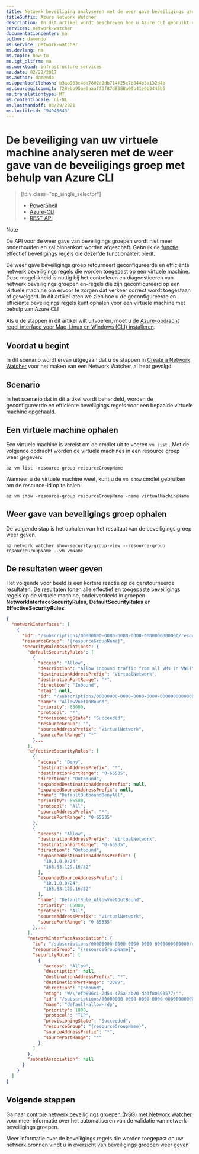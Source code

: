 ```yaml
---
title: Netwerk beveiliging analyseren met de weer gave beveiligings groep-Azure CLI
titleSuffix: Azure Network Watcher
description: In dit artikel wordt beschreven hoe u Azure CLI gebruikt voor het analyseren van de beveiliging van virtuele machines met een beveiligings groep.
services: network-watcher
documentationcenter: na
author: damendo
ms.service: network-watcher
ms.devlang: na
ms.topic: how-to
ms.tgt_pltfrm: na
ms.workload: infrastructure-services
ms.date: 02/22/2017
ms.author: damendo
ms.openlocfilehash: b3aa963c4da7802a9db714f25e7b544b3a132d4b
ms.sourcegitcommit: f28ebb95ae9aaaff3f87d8388a09b41e0b3445b5
ms.translationtype: MT
ms.contentlocale: nl-NL
ms.lasthandoff: 03/29/2021
ms.locfileid: "94948643"
---
```

# <a name="analyze-your-virtual-machine-security-with-security-group-view-using-azure-cli"></a>De beveiliging van uw virtuele machine analyseren met de weer gave van de beveiligings groep met behulp van Azure CLI

> [!div class="op_single_selector"]
> - [PowerShell](network-watcher-security-group-view-powershell.md)
> - [Azure-CLI](network-watcher-security-group-view-cli.md)
> - [REST API](network-watcher-security-group-view-rest.md)

> [!NOTE]
> De API voor de weer gave van beveiligings groepen wordt niet meer onderhouden en zal binnenkort worden afgeschaft. Gebruik de [functie effectief beveiligings regels](./network-watcher-security-group-view-overview.md) die dezelfde functionaliteit biedt.


De weer gave beveiligings groep retourneert geconfigureerde en efficiënte netwerk beveiligings regels die worden toegepast op een virtuele machine. Deze mogelijkheid is nuttig bij het controleren en diagnosticeren van netwerk beveiligings groepen en-regels die zijn geconfigureerd op een virtuele machine om ervoor te zorgen dat verkeer correct wordt toegestaan of geweigerd. In dit artikel laten we zien hoe u de geconfigureerde en efficiënte beveiligings regels kunt ophalen voor een virtuele machine met behulp van Azure CLI

Als u de stappen in dit artikel wilt uitvoeren, moet u [de Azure-opdracht regel interface voor Mac, Linux en Windows (CLI) installeren](/cli/azure/install-azure-cli).

## <a name="before-you-begin"></a>Voordat u begint

In dit scenario wordt ervan uitgegaan dat u de stappen in [Create a Network Watcher](network-watcher-create.md) voor het maken van een Network Watcher, al hebt gevolgd.

## <a name="scenario"></a>Scenario

In het scenario dat in dit artikel wordt behandeld, worden de geconfigureerde en efficiënte beveiligings regels voor een bepaalde virtuele machine opgehaald.

## <a name="get-a-vm"></a>Een virtuele machine ophalen

Een virtuele machine is vereist om de cmdlet uit te voeren `vm list` . Met de volgende opdracht worden de virtuele machines in een resource groep weer gegeven:

```azurecli
az vm list -resource-group resourceGroupName
```

Wanneer u de virtuele machine weet, kunt u de `vm show` cmdlet gebruiken om de resource-id op te halen:

```azurecli
az vm show -resource-group resourceGroupName -name virtualMachineName
```

## <a name="retrieve-security-group-view"></a>Weer gave van beveiligings groep ophalen

De volgende stap is het ophalen van het resultaat van de beveiligings groep weer geven.

```azurecli
az network watcher show-security-group-view --resource-group resourceGroupName --vm vmName
```

## <a name="viewing-the-results"></a>De resultaten weer geven

Het volgende voor beeld is een kortere reactie op de geretourneerde resultaten. De resultaten tonen alle effectief en toegepaste beveiligings regels op de virtuele machine, onderverdeeld in groepen **NetworkInterfaceSecurityRules**, **DefaultSecurityRules** en **EffectiveSecurityRules**.

```json
{
  "networkInterfaces": [
    {
      "id": "/subscriptions/00000000-0000-0000-0000-0000000000000/resourceGroups/{resourceGroupName}/providers/Microsoft.Network/networkInterfaces/{nicName}",
      "resourceGroup": "{resourceGroupName}",
      "securityRuleAssociations": {
        "defaultSecurityRules": [
          {
            "access": "Allow",
            "description": "Allow inbound traffic from all VMs in VNET",
            "destinationAddressPrefix": "VirtualNetwork",
            "destinationPortRange": "*",
            "direction": "Inbound",
            "etag": null,
            "id": "/subscriptions/00000000-0000-0000-0000-0000000000000/resourceGroups//providers/Microsoft.Network/networkSecurityGroups/{nsgName}/defaultSecurityRules/AllowVnetInBound",
            "name": "AllowVnetInBound",
            "priority": 65000,
            "protocol": "*",
            "provisioningState": "Succeeded",
            "resourceGroup": "",
            "sourceAddressPrefix": "VirtualNetwork",
            "sourcePortRange": "*"
          }...
        ],
        "effectiveSecurityRules": [
          {
            "access": "Deny",
            "destinationAddressPrefix": "*",
            "destinationPortRange": "0-65535",
            "direction": "Outbound",
            "expandedDestinationAddressPrefix": null,
            "expandedSourceAddressPrefix": null,
            "name": "DefaultOutboundDenyAll",
            "priority": 65500,
            "protocol": "All",
            "sourceAddressPrefix": "*",
            "sourcePortRange": "0-65535"
          },
          {
            "access": "Allow",
            "destinationAddressPrefix": "VirtualNetwork",
            "destinationPortRange": "0-65535",
            "direction": "Outbound",
            "expandedDestinationAddressPrefix": [
              "10.1.0.0/24",
              "168.63.129.16/32"
            ],
            "expandedSourceAddressPrefix": [
              "10.1.0.0/24",
              "168.63.129.16/32"
            ],
            "name": "DefaultRule_AllowVnetOutBound",
            "priority": 65000,
            "protocol": "All",
            "sourceAddressPrefix": "VirtualNetwork",
            "sourcePortRange": "0-65535"
          },...
        ],
        "networkInterfaceAssociation": {
          "id": "/subscriptions/00000000-0000-0000-0000-0000000000000/resourceGroups/{resourceGroupName}/providers/Microsoft.Network/networkInterfaces/{nicName}",
          "resourceGroup": "{resourceGroupName}",
          "securityRules": [
            {
              "access": "Allow",
              "description": null,
              "destinationAddressPrefix": "*",
              "destinationPortRange": "3389",
              "direction": "Inbound",
              "etag": "W/\"efb606c1-2d54-475a-ab20-da3f80393577\"",
              "id": "/subscriptions/00000000-0000-0000-0000-0000000000000/resourceGroups/{resourceGroupName}/providers/Microsoft.Network/networkSecurityGroups/{nsgName}/securityRules/default-allow-rdp",
              "name": "default-allow-rdp",
              "priority": 1000,
              "protocol": "TCP",
              "provisioningState": "Succeeded",
              "resourceGroup": "{resourceGroupName}",
              "sourceAddressPrefix": "*",
              "sourcePortRange": "*"
            }
          ]
        },
        "subnetAssociation": null
      }
    }
  ]
}
```

## <a name="next-steps"></a>Volgende stappen

Ga naar [controle netwerk beveiligings groepen (NSG) met Network Watcher](network-watcher-nsg-auditing-powershell.md) voor meer informatie over het automatiseren van de validatie van netwerk beveiligings groepen.

Meer informatie over de beveiligings regels die worden toegepast op uw netwerk bronnen vindt u in [overzicht van beveiligings groepen weer geven](network-watcher-security-group-view-overview.md)